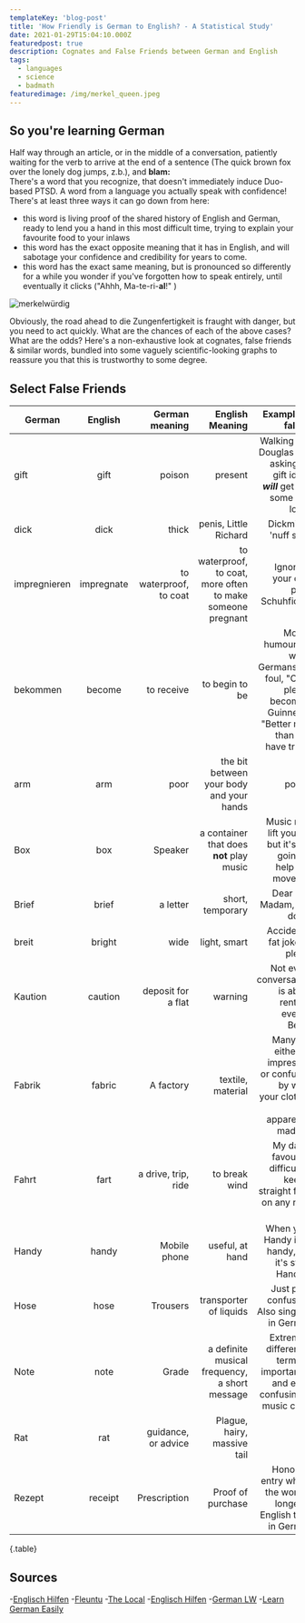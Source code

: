 ```yaml
---
templateKey: 'blog-post'
title: 'How Friendly is German to English? - A Statistical Study'
date: 2021-01-29T15:04:10.000Z
featuredpost: true
description: Cognates and False Friends between German and English
tags:
  - languages
  - science
  - badmath
featuredimage: /img/merkel_queen.jpeg
---
```


>
## So you're learning German

Half way through an article, or in the middle of a conversation, patiently waiting for the verb to arrive at the end of a sentence (The quick brown fox over the lonely dog jumps, z.b.), and **blam:**  
There's a word that you recognize, that doesn't immediately induce Duo-based PTSD. A word from a language you actually speak with confidence! There's at least three ways it can go down from here:
- this word is living proof of the shared history of English and German, ready to lend you a hand in this most difficult time, trying to explain your favourite food to your inlaws
- this word has the exact opposite meaning that it has in English, and will sabotage your confidence and credibility for years to come.
- this word has the exact same meaning, but is pronounced so differently for a while you wonder if you've forgotten how to speak entirely, until eventually it clicks ("Ahhh, Ma-te-ri-**al**!" )

![merkelwürdig](/img/merkel_queen.jpeg)

Obviously, the road ahead to die Zungenfertigkeit is fraught with danger, but you need to act quickly. What are the chances of each of the above cases? What are the odds?
Here's a non-exhaustive look at cognates, false friends & similar words, bundled into some vaguely scientific-looking graphs to reassure you that this is trustworthy to some degree.

## Select False Friends
| German        | English       | German meaning  | English Meaning | Example of fallout |
| ------------- |:-------------:| ---------------:|----------------:|-------------------:|
| gift          | gift          |   poison        |   present       |      Walking into Douglas and asking for gift ideas ***will*** get you some odd looks        |
| dick          | dick          |   thick    |   penis, Little Richard        |      Dickmilch, 'nuff said'       |
| impregnieren  | impregnate    |    to waterproof, to coat   |   to waterproof, to coat, more often to make someone pregnant         |      Ignore at your own peril, Schuhficker        |
| bekommen      | become        |    to receive   |   to begin to be         |      Mostly humourous when Germans fall foul, "Can I please become a Guinness?  "Better men than you have tried"       |
| arm           | arm           |    poor   |   the bit between your body and your hands         |      potato        |
| Box           | box           |    Speaker   |   a container that does **not** play music         |     Music may lift you up, but it's not going to help you move flat        |
| Brief         | brief         |    a letter   |   short, temporary         |      Dear Sir / Madam, just don't.  |
| breit         | bright        |    wide   |   light, smart        |      Accidental fat jokes a plenty        |
| Kaution       | caution       |    deposit for a flat   |   warning         |      Not every conversation is about renting, even in Berlin        |
| Fabrik        | fabric        |    A factory   |   textile, material         |      Many will either be impressed or confused by what your clothes are apparently made of        |
| Fahrt         | fart          |    a drive, trip, ride   |   to break wind         |      My dad's favourite, difficult to keep a straight face on any road trip        |
| Handy         | handy         |    Mobile phone   |   useful, at hand         |      When your Handy isn't handy, but it's still a Handy :/        |
| Hose          | hose          |    Trousers   |  transporter of liquids        |      Just plain confusing. Also singular in German        |
| Note          | note          |    Grade   |   a definite musical frequency, a short message         |      Extremely different in terms of importance, and extra confusing in music class        |
| Rat         | rat          |    guidance, or advice   |   Plague, hairy, massive tail         |             |
| Rezept          | receipt          |    Prescription   |   Proof of purchase         |      Honorary entry where the word is longer in English than in German        |
{.table}
<!---
>

 gift (das gift?)
become
>
## Cognates (True Friends who help you hide ze Körper)

everything latin, ever
| German        | English       | German meaning  | English Meaning | Example of fallout |
| ------------- |:-------------:| ---------------:|----------------:|-------------------:|
| gift          | gift          | definition      |      potato     |      potato        |
| dick          | dick          |   definition    |   questo        |      potato        |
| impregnieren  | impregnate    |    deifnition   |   ideal         |      potato        |
| bekommen      | become        |    deifnition   |   ideal         |      potato        |
| arm           | arm           |    deifnition   |   ideal         |      potato        |
| Art           | art           |    deifnition   |   ideal         |      potato        |
| Box           | box           |    deifnition   |   ideal         |      potato        |
| brav          | brave         |    deifnition   |   ideal         |      potato        |
| Brief         | brief         |    deifnition   |   ideal         |      potato        |
| breit         | bright        |    deifnition   |   ideal         |      potato        |
| Kaution       | caution       |    deifnition   |   ideal         |      potato        |
| Fabrik        | fabric        |    deifnition   |   ideal         |      potato        |
| Fahrt         | fart          |    deifnition   |   ideal         |      potato        |
| vor           | for           |    deifnition   |   ideal         |      potato        |
| Handy         | handy         |    deifnition   |   ideal         |      potato        |
| hose          | hose          |    deifnition   |   ideal         |      potato        |
>
## Edge cases / weirdness
comments, like different pronunciation despite being same word/spelling
anedocte anesthesia
>
## Summation & Conclusion
summed table
terrible graph ![santaeatyourheartout](/img/graph.jpg)

suggestions of missing words to increase exhaustiveness please tweet @Difeorleth
-->
## Sources
-[Englisch Hilfen](https://www.englisch-hilfen.de/en/words/false_friends.htm)
-[Fleuntu](https://www.fluentu.com/blog/german/false-friends-english-german/)
-[The Local](https://www.thelocal.de/20180312/the-top-10-false-friends-between-german-and-english)
-[Englisch Hilfen](https://www.englisch-hilfen.de/en/words/true_friends.htm)
-[German LW](https://www.germanlw.com/same-words-in-german-and-english/)
-[Learn German Easily](https://learn-german-easily.com/same-meaning-in-german-and-english)
